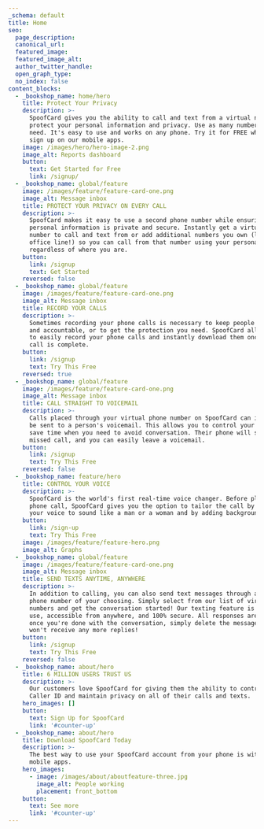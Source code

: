 ```yaml
---
_schema: default
title: Home
seo:
  page_description:
  canonical_url:
  featured_image:
  featured_image_alt:
  author_twitter_handle:
  open_graph_type:
  no_index: false
content_blocks:
  - _bookshop_name: home/hero
    title: Protect Your Privacy
    description: >-
      SpoofCard gives you the ability to call and text from a virtual number to
      protect your personal information and privacy. Use as many numbers as you
      need. It's easy to use and works on any phone. Try it for FREE when you
      sign up on our mobile apps.
    image: /images/hero/hero-image-2.png
    image_alt: Reports dashboard
    button:
      text: Get Started for Free
      link: /signup/
  - _bookshop_name: global/feature
    image: /images/feature/feature-card-one.png
    image_alt: Message inbox
    title: PROTECT YOUR PRIVACY ON EVERY CALL
    description: >-
      SpoofCard makes it easy to use a second phone number while ensuring your
      personal information is private and secure. Instantly get a virtual phone
      number to call and text from or add additional numbers you own (like an
      office line!) so you can call from that number using your personal device,
      regardless of where you are.
    button:
      link: /signup
      text: Get Started
    reversed: false
  - _bookshop_name: global/feature
    image: /images/feature/feature-card-one.png
    image_alt: Message inbox
    title: RECORD YOUR CALLS
    description: >-
      Sometimes recording your phone calls is necessary to keep people honest
      and accountable, or to get the protection you need. SpoofCard allows you
      to easily record your phone calls and instantly download them once the
      call is complete.
    button:
      link: /signup
      text: Try This Free
    reversed: true
  - _bookshop_name: global/feature
    image: /images/feature/feature-card-one.png
    image_alt: Message inbox
    title: CALL STRAIGHT TO VOICEMAIL
    description: >-
      Calls placed through your virtual phone number on SpoofCard can instantly
      be sent to a person's voicemail. This allows you to control your day and
      save time when you need to avoid conversation. Their phone will show a
      missed call, and you can easily leave a voicemail.
    button:
      link: /signup
      text: Try This Free
    reversed: false
  - _bookshop_name: feature/hero
    title: CONTROL YOUR VOICE
    description: >-
      SpoofCard is the world's first real-time voice changer. Before placing a
      phone call, SpoofCard gives you the option to tailor the call by changing
      your voice to sound like a man or a woman and by adding background sounds.
    button:
      link: /sign-up
      text: Try This Free
    image: /images/feature/feature-hero.png
    image_alt: Graphs
  - _bookshop_name: global/feature
    image: /images/feature/feature-card-one.png
    image_alt: Message inbox
    title: SEND TEXTS ANYTIME, ANYWHERE
    description: >-
      In addition to calling, you can also send text messages through a second
      phone number of your choosing. Simply select from our list of virtual
      numbers and get the conversation started! Our texting feature is easy to
      use, accessible from anywhere, and 100% secure. All responses are FREE and
      once you're done with the conversation, simply delete the message and you
      won't receive any more replies!
    button:
      link: /signup
      text: Try This Free
    reversed: false
  - _bookshop_name: about/hero
    title: 6 MILLION USERS TRUST US
    description: >-
      Our customers love SpoofCard for giving them the ability to control their
      Caller ID and maintain privacy on all of their calls and texts.
    hero_images: []
    button:
      text: Sign Up for SpoofCard
      link: '#counter-up'
  - _bookshop_name: about/hero
    title: Download SpoofCard Today
    description: >-
      The best way to use your SpoofCard account from your phone is with our
      mobile apps.
    hero_images:
      - image: /images/about/aboutfeature-three.jpg
        image_alt: People working
        placement: front_bottom
    button:
      text: See more
      link: '#counter-up'
---
```

